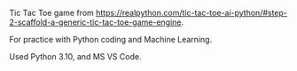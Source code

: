Tic Tac Toe game from https://realpython.com/tic-tac-toe-ai-python/#step-2-scaffold-a-generic-tic-tac-toe-game-engine.

For practice with Python coding and Machine Learning.

Used Python 3.10, and MS VS Code.

